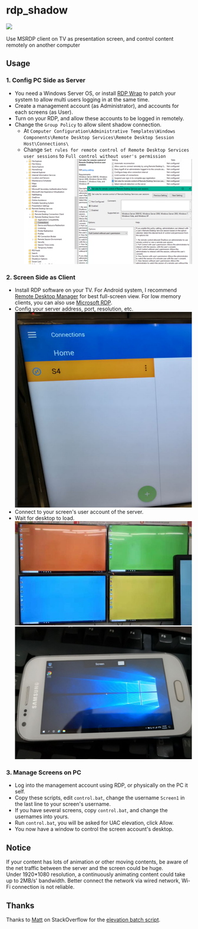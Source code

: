 # rdp_shadow

![](https://img.shields.io/badge/paltform-windows-blue.svg)  

Use MSRDP client on TV as presentation screen, and control content remotely on another computer

## Usage

### 1. Config PC Side as Server

- You need a Windows Server OS, or install [RDP Wrap](https://github.com/stascorp/rdpwrap) to patch your system to allow multi users logging in at the same time.
- Create a management account (as Administrator), and accounts for each screens (as User).
- Turn on your RDP, and allow these accounts to be logged in remotely.
- Change the `Group Policy` to allow silent shadow connection.
  - At `Computer Configuration\Administrative Templates\Windows Components\Remote Desktop Services\Remote Desktop Session Host\Connections\`
  - Change `Set rules for remote control of Remote Desktop Services user sessions` to `Full control without user's permission`  
    ![](img/README_2019-04-02-03-17-38.png)

### 2. Screen Side as Client

- Install RDP software on your TV. For Android system, I recommend [Remote Desktop Manager](https://remotedesktopmanager.com/) for best full-screen view. For low memory clients, you can also use [Microsoft RDP](https://play.google.com/store/apps/details?id=com.microsoft.rdc.android).
- Config your server address, port, resolution, etc.
  ![](img/README_2019-04-02-03-27-36.png)
- Connect to your screen's user account of the server.
- Wait for desktop to load.  
  ![](img/README_2019-04-02-03-28-14.png)  
  ![](img/README_2019-04-02-03-37-06.png)

### 3. Manage Screens on PC

- Log into the management account using RDP, or physically on the PC it self.
- Copy these scripts, edit  `control.bat`, change the username `Screen1` in the last line to your screen's username.
- If you have several screens, copy `control.bat`, and change the usernames into yours.
- Run `control.bat`, you will be asked for UAC elevation, click Allow.
- You now have a window to control the screen account's desktop.

## Notice

If your content has lots of animation or other moving contents, be aware of the net traffic between the server and the screen could be huge.  
Under 1920*1080 resolution, a continuously animating content could take up to 2MB/s' bandwidth. Better connect the network via wired network, Wi-Fi connection is not reliable.

## Thanks

Thanks to [Matt](https://stackoverflow.com/users/1016343/matt) on StackOverflow for the [elevation batch script](https://stackoverflow.com/a/12264592/1016343).